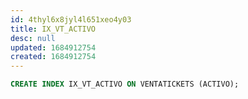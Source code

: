 ```yaml
---
id: 4thyl6x8jyl4l651xeo4y03
title: IX_VT_ACTIVO
desc: null
updated: 1684912754
created: 1684912754
---
```



```sql
CREATE INDEX IX_VT_ACTIVO ON VENTATICKETS (ACTIVO);
```

